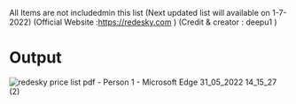 All Items are not includedmin this list 
(Next updated list will available on 1-7-2022)
                     (Official Website :https://redesky.com )
                     (Credit & creator : deepu1 )
                     
 
  # Output
 

![redesky price list pdf - Person 1 - Microsoft​ Edge 31_05_2022 14_15_27 (2)](https://user-images.githubusercontent.com/90194912/171135339-d70524da-c205-46ba-b128-8467cb10e2dd.png)
